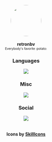 <p align="center">
  <img width="100" style="border-radius: 50%" src="https://avatars.githubusercontent.com/u/49005044?v=4">
  <br>
  <br>
  <b>retronbv</b>
  <br>
  <span style="font-size:10px;!important">Everybody's favorite :potato:</span>
</p>

<div align="center">
  <h3>Languages</h3>
  <img src="https://skillicons.dev/icons?i=js,html,css,nodejs,python,java,go,c&perline=4">
  <h3>Misc</h3>
  <img src="https://skillicons.dev/icons?i=github,figma,raspberrypi,vscode,cloudflare,firebase,mongodb,flask&perline=4">
  <h3>Social</h3>
  <img src="https://skillicons.dev/icons?i=discord">
  <br/>
  <br/>
  <br/>
  <b>Icons by <a href="https://skillicons.dev">SkillIcons</a></b>
</div>
